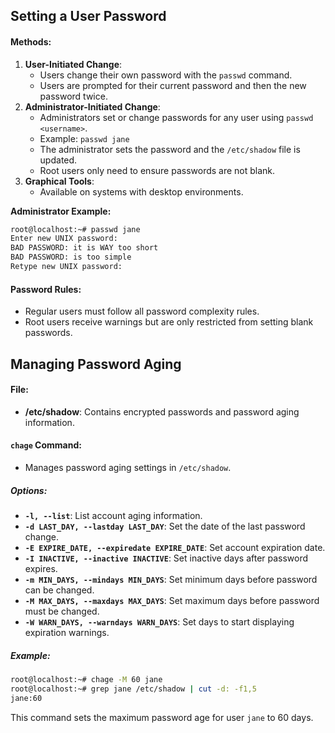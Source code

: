 ## Setting a User Password

#### Methods:
1. **User-Initiated Change**: 
   - Users change their own password with the `passwd` command. 
   - Users are prompted for their current password and then the new password twice.
2. **Administrator-Initiated Change**: 
   - Administrators set or change passwords for any user using `passwd <username>`.
   - Example: `passwd jane`
   - The administrator sets the password and the `/etc/shadow` file is updated.
   - Root users only need to ensure passwords are not blank.
3. **Graphical Tools**:
   - Available on systems with desktop environments.

**Administrator Example:**
```bash
root@localhost:~# passwd jane
Enter new UNIX password:
BAD PASSWORD: it is WAY too short
BAD PASSWORD: is too simple
Retype new UNIX password:
```

#### Password Rules:
- Regular users must follow all password complexity rules.
- Root users receive warnings but are only restricted from setting blank passwords.

## Managing Password Aging

#### File:
- **/etc/shadow**: Contains encrypted passwords and password aging information.

#### `chage` Command:
- Manages password aging settings in `/etc/shadow`.

##### Options:
- **`-l, --list`**: List account aging information.
- **`-d LAST_DAY, --lastday LAST_DAY`**: Set the date of the last password change.
- **`-E EXPIRE_DATE, --expiredate EXPIRE_DATE`**: Set account expiration date.
- **`-I INACTIVE, --inactive INACTIVE`**: Set inactive days after password expires.
- **`-m MIN_DAYS, --mindays MIN_DAYS`**: Set minimum days before password can be changed.
- **`-M MAX_DAYS, --maxdays MAX_DAYS`**: Set maximum days before password must be changed.
- **`-W WARN_DAYS, --warndays WARN_DAYS`**: Set days to start displaying expiration warnings.

##### Example:
```bash
root@localhost:~# chage -M 60 jane
root@localhost:~# grep jane /etc/shadow | cut -d: -f1,5
jane:60
```
This command sets the maximum password age for user `jane` to 60 days.

